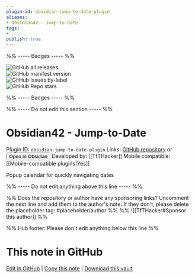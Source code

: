 ```yaml
---
plugin-id: obsidian-jump-to-date-plugin
aliases:
- Obsidian42 - Jump-to-Date
tags: 
- 
publish: true
---
```


%% ----- Badges ----- %%

![GitHub all releases](https://img.shields.io/github/downloads/TfTHacker/obsidian42-jump-to-date/total?color=573E7A&logo=github&style=for-the-badge)   
![GitHub manifest version](https://img.shields.io/github/manifest-json/v/TfTHacker/obsidian42-jump-to-date?color=573E7A&logo=github&style=for-the-badge)   
![GitHub issues by-label](https://img.shields.io/github/issues/TfTHacker/obsidian42-jump-to-date/help%20wanted?color=573E7A&logo=github&style=for-the-badge)   
![GitHub Repo stars](https://img.shields.io/github/stars/TfTHacker/obsidian42-jump-to-date?color=573E7A&logo=github&style=for-the-badge)

%% ----- Badges ----- %%

%% ----- Do not edit this section ----- %%

# Obsidian42 - Jump-to-Date

Plugin ID: `obsidian-jump-to-date-plugin`
Links: [GitHub repository](https://github.com/TfTHacker/obsidian42-jump-to-date) or [<button id=HH>Open in Obsidian</button>](obsidian://goto-plugin?id=obsidian-jump-to-date-plugin)
Developed by: [[TfTHacker]]
Mobile compatible: [[Mobile-compatible plugins|Yes]]

Popup calendar for quickly navigating dates

%% ----- Do not edit anything above this line ----- %% 

%% Does the repository or author have any sponsoring links? Uncomment the next line and add them to the author's note. If they don't, please delete the placeholder tag: #placeholder/author %%
%% ![[TfTHacker#Sponsor this author]] %%

%% Hub footer: Please don't edit anything below this line %%

# This note in GitHub

<span class="git-footer">[Edit In GitHub](https://github.dev/obsidian-community/obsidian-hub/blob/main/02%20-%20Community%20Expansions/02.05%20All%20Community%20Expansions/Plugins/obsidian-jump-to-date-plugin.md "git-hub-edit-note") | [Copy this note](https://raw.githubusercontent.com/obsidian-community/obsidian-hub/main/02%20-%20Community%20Expansions/02.05%20All%20Community%20Expansions/Plugins/obsidian-jump-to-date-plugin.md "git-hub-copy-note") | [Download this vault](https://github.com/obsidian-community/obsidian-hub/archive/refs/heads/main.zip "git-hub-download-vault") </span>
